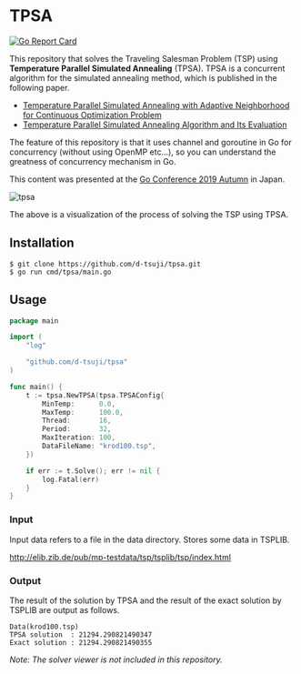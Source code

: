 # TPSA

[![Go Report Card](https://goreportcard.com/badge/github.com/d-tsuji/tpsa)](https://goreportcard.com/report/github.com/d-tsuji/tpsa)

This repository that solves the Traveling Salesman Problem (TSP) using **Temperature Parallel Simulated Annealing** (TPSA). TPSA is a concurrent algorithm for the simulated annealing method, which is published in the following paper.

- [Temperature Parallel Simulated Annealing with Adaptive Neighborhood for Continuous Optimization Problem](http://www.is.doshisha.ac.jp/academic/papers/pdf/02/20020801-jitta.pdf)
- [Temperature Parallel Simulated Annealing Algorithm and Its Evaluation](http://id.nii.ac.jp/1001/00013940/)

The feature of this repository is that it uses channel and goroutine in Go for concurrency (without using OpenMP etc...), so you can understand the greatness of concurrency mechanism in Go.

This content was presented at the [Go Conference 2019 Autumn](https://gocon.jp/) in Japan.

![tpsa](https://user-images.githubusercontent.com/24369487/81168922-e4a2cc80-8fd2-11ea-9c4d-1ab99b36e361.gif)

The above is a visualization of the process of solving the TSP using TPSA.

## Installation
```
$ git clone https://github.com/d-tsuji/tpsa.git
$ go run cmd/tpsa/main.go
```

## Usage

```go
package main

import (
	"log"

	"github.com/d-tsuji/tpsa"
)

func main() {
	t := tpsa.NewTPSA(tpsa.TPSAConfig{
		MinTemp:      0.0,
		MaxTemp:      100.0,
		Thread:       16,
		Period:       32,
		MaxIteration: 100,
		DataFileName: "krod100.tsp",
	})

	if err := t.Solve(); err != nil {
		log.Fatal(err)
	}
}
```

### Input

Input data refers to a file in the data directory. Stores some data in TSPLIB.

http://elib.zib.de/pub/mp-testdata/tsp/tsplib/tsp/index.html

### Output

The result of the solution by TPSA and the result of the exact solution by TSPLIB are output as follows.

```
Data(krod100.tsp)
TPSA solution  : 21294.290821490347
Exact solution : 21294.290821490355
```

*Note: The solver viewer is not included in this repository.*
